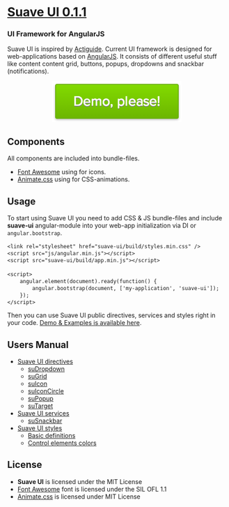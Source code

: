# [Suave UI 0.1.1](http://uoziod.github.io/suave-ui)
### UI Framework for AngularJS

Suave UI is inspired by [Actiguide](https://github.com/tansky/actiguide). Current UI framework is designed for 
web-applications based on [AngularJS](http://angularjs.org). It consists of different useful stuff like content content
grid, buttons, popups, dropdowns and snackbar (notifications).

<div align="center"><a href="http://uoziod.github.io/suave-ui"><img src="manual/images/demo.png" /></a></div>


## Components

All components are included into bundle-files.

- [Font Awesome](http://fontawesome.io/) using for icons.
- [Animate.css](http://daneden.github.io/animate.css/) using for CSS-animations. 


## Usage

To start using Suave UI you need to add CSS & JS bundle-files and include **suave-ui** angular-module into your web-app
initialization via DI or `angular.bootstrap`.

    <link rel="stylesheet" href="suave-ui/build/styles.min.css" />
    <script src="js/angular.min.js"></script>
    <script src="suave-ui/build/app.min.js"></script>

    <script>
        angular.element(document).ready(function() {
            angular.bootstrap(document, ['my-application', 'suave-ui']);
        });
    </script>

Then you can use Suave UI public directives, services and styles right in your code. [Demo & Examples is available here](http://uoziod.github.io/suave-ui).


## <a name="manual"/>Users Manual

- [Suave UI directives](manual/directives.md)
    - [suDropdown](manual/directives.md#suDropdown)
    - [suGrid](manual/directives.md#suGrid)
    - [suIcon](manual/directives.md#suIcon)
    - [suIconCircle](manual/directives.md#suIconCircle)
    - [suPopup](manual/directives.md#suPopup)
    - [suTarget](manual/directives.md#suTarget)
- [Suave UI services](manual/services.md)
    - [suSnackbar](manual/services.md#suSnackbar)
- [Suave UI styles](manual/styles.md)
    - [Basic definitions](manual/styles.md#style-basic)
    - [Control elements colors](manual/styles.md#style-controls)


## License

- **Suave UI** is licensed under the MIT License
- [Font Awesome](http://fontawesome.io/) font is licensed under the SIL OFL 1.1
- [Animate.css](http://daneden.github.io/animate.css/) is licensed under MIT License
